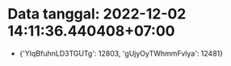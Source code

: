 # Data tanggal: 2022-12-02 14:11:36.440408+07:00

* {'YIqBfuhnLD3TGUTg': 12803, 'gUjyOyTWhmmFvlya': 12481}
